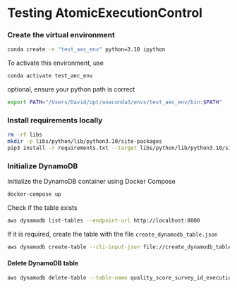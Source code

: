 # Testing AtomicExecutionControl


### Create the virtual environment

```bash
conda create -n "test_aec_env" python=3.10 ipython
```

To activate this environment, use

```bash
conda activate test_aec_env
```

optional, ensure your python path is correct 

```bash
export PATH="/Users/David/opt/anaconda3/envs/test_aec_env/bin:$PATH"
```

### Install requirements locally

```bash
rm -rf libs
mkdir -p libs/python/lib/python3.10/site-packages
pip3 install -r requirements.txt --target libs/python/lib/python3.10/site-packages
```

### Initialize DynamoDB 

Initialize the DynamoDB container using Docker Compose

```bash
docker-compose up
```

Check if the table exists

```bash
aws dynamodb list-tables --endpoint-url http://localhost:8000

```

If it is required, create the table with the file `create_dynamodb_table.json`

```bash
aws dynamodb create-table --cli-input-json file://create_dynamodb_table.json --endpoint-url http://localhost:8000

```

#### Delete DynamoDB table

```bash
aws dynamodb delete-table --table-name quality_score_survey_id_execution --endpoint-url http://localhost:8000
```
